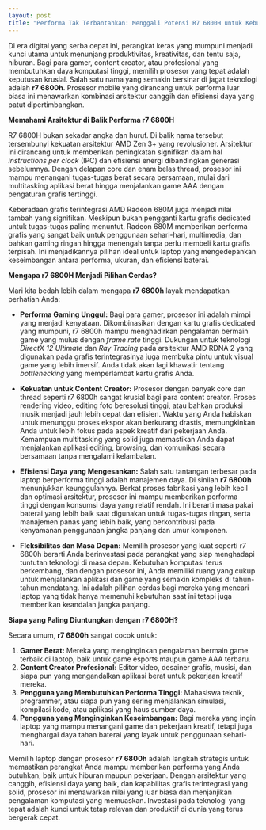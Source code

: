 ```yaml
---
layout: post
title: "Performa Tak Terbantahkan: Menggali Potensi R7 6800H untuk Kebutuhan Anda"
---
```


Di era digital yang serba cepat ini, perangkat keras yang mumpuni menjadi kunci utama untuk menunjang produktivitas, kreativitas, dan tentu saja, hiburan. Bagi para gamer, content creator, atau profesional yang membutuhkan daya komputasi tinggi, memilih prosesor yang tepat adalah keputusan krusial. Salah satu nama yang semakin bersinar di jagat teknologi adalah **r7 6800h**. Prosesor mobile yang dirancang untuk performa luar biasa ini menawarkan kombinasi arsitektur canggih dan efisiensi daya yang patut dipertimbangkan.

**Memahami Arsitektur di Balik Performa r7 6800H**

R7 6800H bukan sekadar angka dan huruf. Di balik nama tersebut tersembunyi kekuatan arsitektur AMD Zen 3+ yang revolusioner. Arsitektur ini dirancang untuk memberikan peningkatan signifikan dalam hal *instructions per clock* (IPC) dan efisiensi energi dibandingkan generasi sebelumnya. Dengan delapan core dan enam belas thread, prosesor ini mampu menangani tugas-tugas berat secara bersamaan, mulai dari multitasking aplikasi berat hingga menjalankan game AAA dengan pengaturan grafis tertinggi.

Keberadaan grafis terintegrasi AMD Radeon 680M juga menjadi nilai tambah yang signifikan. Meskipun bukan pengganti kartu grafis dedicated untuk tugas-tugas paling menuntut, Radeon 680M memberikan performa grafis yang sangat baik untuk penggunaan sehari-hari, multimedia, dan bahkan gaming ringan hingga menengah tanpa perlu membeli kartu grafis terpisah. Ini menjadikannya pilihan ideal untuk laptop yang mengedepankan keseimbangan antara performa, ukuran, dan efisiensi baterai.

**Mengapa r7 6800H Menjadi Pilihan Cerdas?**

Mari kita bedah lebih dalam mengapa **r7 6800h** layak mendapatkan perhatian Anda:

*   **Performa Gaming Unggul:** Bagi para gamer, prosesor ini adalah mimpi yang menjadi kenyataan. Dikombinasikan dengan kartu grafis dedicated yang mumpuni, r7 6800h mampu menghadirkan pengalaman bermain game yang mulus dengan *frame rate* tinggi. Dukungan untuk teknologi *DirectX 12 Ultimate* dan *Ray Tracing* pada arsitektur AMD RDNA 2 yang digunakan pada grafis terintegrasinya juga membuka pintu untuk visual game yang lebih imersif. Anda tidak akan lagi khawatir tentang *bottlenecking* yang memperlambat kartu grafis Anda.

*   **Kekuatan untuk Content Creator:** Prosesor dengan banyak core dan thread seperti r7 6800h sangat krusial bagi para content creator. Proses rendering video, editing foto beresolusi tinggi, atau bahkan produksi musik menjadi jauh lebih cepat dan efisien. Waktu yang Anda habiskan untuk menunggu proses ekspor akan berkurang drastis, memungkinkan Anda untuk lebih fokus pada aspek kreatif dari pekerjaan Anda. Kemampuan multitasking yang solid juga memastikan Anda dapat menjalankan aplikasi editing, browsing, dan komunikasi secara bersamaan tanpa mengalami kelambatan.

*   **Efisiensi Daya yang Mengesankan:** Salah satu tantangan terbesar pada laptop berperforma tinggi adalah manajemen daya. Di sinilah **r7 6800h** menunjukkan keunggulannya. Berkat proses fabrikasi yang lebih kecil dan optimasi arsitektur, prosesor ini mampu memberikan performa tinggi dengan konsumsi daya yang relatif rendah. Ini berarti masa pakai baterai yang lebih baik saat digunakan untuk tugas-tugas ringan, serta manajemen panas yang lebih baik, yang berkontribusi pada kenyamanan penggunaan jangka panjang dan umur komponen.

*   **Fleksibilitas dan Masa Depan:** Memilih prosesor yang kuat seperti r7 6800h berarti Anda berinvestasi pada perangkat yang siap menghadapi tuntutan teknologi di masa depan. Kebutuhan komputasi terus berkembang, dan dengan prosesor ini, Anda memiliki ruang yang cukup untuk menjalankan aplikasi dan game yang semakin kompleks di tahun-tahun mendatang. Ini adalah pilihan cerdas bagi mereka yang mencari laptop yang tidak hanya memenuhi kebutuhan saat ini tetapi juga memberikan keandalan jangka panjang.

**Siapa yang Paling Diuntungkan dengan r7 6800H?**

Secara umum, **r7 6800h** sangat cocok untuk:

1.  **Gamer Berat:** Mereka yang menginginkan pengalaman bermain game terbaik di laptop, baik untuk game esports maupun game AAA terbaru.
2.  **Content Creator Profesional:** Editor video, desainer grafis, musisi, dan siapa pun yang mengandalkan aplikasi berat untuk pekerjaan kreatif mereka.
3.  **Pengguna yang Membutuhkan Performa Tinggi:** Mahasiswa teknik, programmer, atau siapa pun yang sering menjalankan simulasi, kompilasi kode, atau aplikasi yang haus sumber daya.
4.  **Pengguna yang Menginginkan Keseimbangan:** Bagi mereka yang ingin laptop yang mampu menangani game dan pekerjaan kreatif, tetapi juga menghargai daya tahan baterai yang layak untuk penggunaan sehari-hari.

Memilih laptop dengan prosesor **r7 6800h** adalah langkah strategis untuk memastikan perangkat Anda mampu memberikan performa yang Anda butuhkan, baik untuk hiburan maupun pekerjaan. Dengan arsitektur yang canggih, efisiensi daya yang baik, dan kapabilitas grafis terintegrasi yang solid, prosesor ini menawarkan nilai yang luar biasa dan menjanjikan pengalaman komputasi yang memuaskan. Investasi pada teknologi yang tepat adalah kunci untuk tetap relevan dan produktif di dunia yang terus bergerak cepat.
